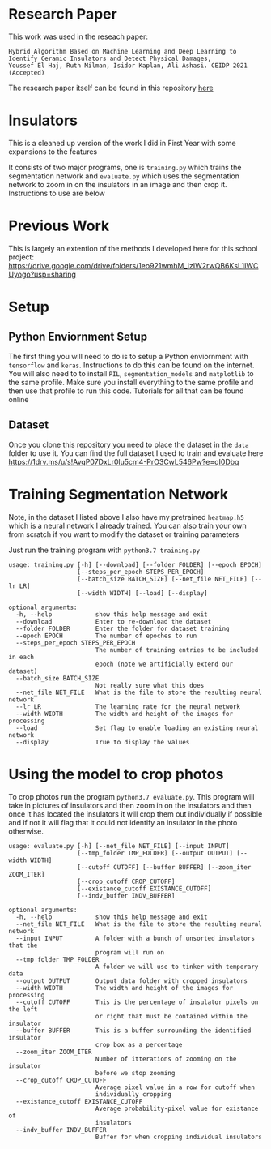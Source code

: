 # Research Paper 
This work was used in the reseach paper:
```
Hybrid Algorithm Based on Machine Learning and Deep Learning to Identify Ceramic Insulators and Detect Physical Damages,   
Youssef El Haj, Ruth Milman, Isidor Kaplan, Ali Ashasi. CEIDP 2021 (Accepted)
```
The research paper itself can be found in this repository [here](https://github.com/isidorjkaplan/insulators/blob/main/Hybrid%20Algorithm%20Based%20on%20Machine%20Learning%20and%20Deep%20Learning%20to%20Identify%20Ceramic%20Insulators%20and%20Detect%20Physical%20Damages.pdf) 

# Insulators
This is a cleaned up version of the work I did in First Year with some expansions to the features

It consists of two major programs, one is `training.py` which trains the segmentation network and `evaluate.py` which uses the segmentation network to zoom in on the insulators in an image and then crop it. Instructions to use are below

# Previous Work
This is largely an extention of the methods I developed here for this school project: https://drive.google.com/drive/folders/1eo921wmhM_IzIW2rwQB6KsL1IWCUyogo?usp=sharing  

# Setup
## Python Enviornment Setup
The first thing you will need to do is to setup a Python enviornment with `tensorflow` and `keras`. Instructions to do this can be found on the internet. You will also need to to install `PIL`, `segmentation_models` and `matplotlib` to the same profile. Make sure you install everything to the same profile and then use that profile to run this code. Tutorials for all that can be found online

## Dataset 
Once you clone this repository you need to place the dataset in the `data` folder to use it. You can find the full dataset I used to train and evaluate here https://1drv.ms/u/s!AvqP07DxLr0lu5cm4-PrO3CwL546Pw?e=qI0Dbq 

# Training Segmentation Network
Note, in the dataset I listed above I also have my pretrained `heatmap.h5` which is a neural network I already trained. You can also train your own from scratch if you want to modify the dataset or training parameters

Just run the training program with `python3.7 training.py`
```
usage: training.py [-h] [--download] [--folder FOLDER] [--epoch EPOCH]
                   [--steps_per_epoch STEPS_PER_EPOCH]
                   [--batch_size BATCH_SIZE] [--net_file NET_FILE] [--lr LR]
                   [--width WIDTH] [--load] [--display]

optional arguments:
  -h, --help            show this help message and exit
  --download            Enter to re-download the dataset
  --folder FOLDER       Enter the folder for dataset training
  --epoch EPOCH         The number of epoches to run
  --steps_per_epoch STEPS_PER_EPOCH
                        The number of training entries to be included in each
                        epoch (note we artificially extend our dataset)
  --batch_size BATCH_SIZE
                        Not really sure what this does
  --net_file NET_FILE   What is the file to store the resulting neural network
  --lr LR               The learning rate for the neural network
  --width WIDTH         The width and height of the images for processing
  --load                Set flag to enable loading an existing neural network
  --display             True to display the values
```

# Using the model to crop photos
To crop photos run the program `python3.7 evaluate.py`. This program will take in pictures of insulators and then zoom in on the insulators and then once it has located the insulators it will crop them out individually if possible and if not it will flag that it could not identify an insulator in the photo otherwise. 
```
usage: evaluate.py [-h] [--net_file NET_FILE] [--input INPUT]
                   [--tmp_folder TMP_FOLDER] [--output OUTPUT] [--width WIDTH]
                   [--cutoff CUTOFF] [--buffer BUFFER] [--zoom_iter ZOOM_ITER]
                   [--crop_cutoff CROP_CUTOFF]
                   [--existance_cutoff EXISTANCE_CUTOFF]
                   [--indv_buffer INDV_BUFFER]

optional arguments:
  -h, --help            show this help message and exit
  --net_file NET_FILE   What is the file to store the resulting neural network
  --input INPUT         A folder with a bunch of unsorted insulators that the
                        program will run on
  --tmp_folder TMP_FOLDER
                        A folder we will use to tinker with temporary data
  --output OUTPUT       Output data folder with cropped insulators
  --width WIDTH         The width and height of the images for processing
  --cutoff CUTOFF       This is the percentage of insulator pixels on the left
                        or right that must be contained within the insulator
  --buffer BUFFER       This is a buffer surrounding the identified insulator
                        crop box as a percentage
  --zoom_iter ZOOM_ITER
                        Number of itterations of zooming on the insulator
                        before we stop zooming
  --crop_cutoff CROP_CUTOFF
                        Average pixel value in a row for cutoff when
                        individually cropping
  --existance_cutoff EXISTANCE_CUTOFF
                        Average probability-pixel value for existance of
                        insulators
  --indv_buffer INDV_BUFFER
                        Buffer for when cropping individual insulators
```
